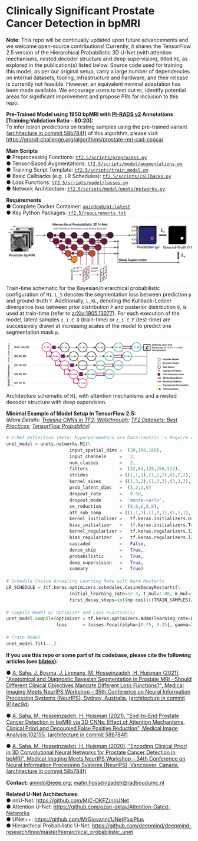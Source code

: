 # Clinically Significant Prostate Cancer Detection in bpMRI

**Note**: This repo will be continually updated upon future advancements and we welcome open-source contributions! Currently, it shares the TensorFlow 2.5 version of the Hierarchical Probabilistic 3D U-Net (with attention mechanisms, nested decoder structure and deep supervision), titled `M1`, as explored in the publication(s) listed below. Source code used for training this model, as per our original setup, carry a large number of dependencies on internal datasets, tooling, infrastructure and hardware, and their release is currently not feasible. However, an equivalent minimal adaptation has been made available. We encourage users to test out `M1`, identify potential areas for significant improvement and propose PRs for inclusion to this repo.

**Pre-Trained Model using 1950 bpMRI with [PI-RADS v2](https://www.sciencedirect.com/science/article/pii/S0302283815008489?via%3Dihub) Annotations [Training:Validation Ratio - 80:20]:**  
To infer lesion predictions on testing samples using the pre-trained variant [(architecture in commit 58b784f)](https://github.com/DIAGNijmegen/prostateMR_3D-CAD-csPCa/tree/58b784ffbd2e8c89139c6773cb9490b2fd53d814) of this algorithm, please visit https://grand-challenge.org/algorithms/prostate-mri-cad-cspca/

**Main Scripts**  
● Preprocessing Functions: [`tf2.5/scripts/preprocess.py`](https://github.com/DIAGNijmegen/prostateMR_3D-CAD-csPCa/blob/main/tf2.5/scripts/preprocess.py)  
● Tensor-Based Augmentations: [`tf2.5/scripts/model/augmentations.py`](https://github.com/DIAGNijmegen/prostateMR_3D-CAD-csPCa/blob/main/tf2.5/scripts/model/augmentations.py)   
● Training Script Template: [`tf2.5/scripts/train_model.py`](https://github.com/DIAGNijmegen/prostateMR_3D-CAD-csPCa/blob/main/tf2.5/scripts/train_model.py)  
● Basic Callbacks (e.g. LR Schedules): [`tf2.5/scripts/callbacks.py`](https://github.com/DIAGNijmegen/prostateMR_3D-CAD-csPCa/blob/main/tf2.5/scripts/callbacks.py)  
● Loss Functions: [`tf2.5/scripts/model/losses.py`](https://github.com/DIAGNijmegen/prostateMR_3D-CAD-csPCa/blob/main/tf2.5/scripts/model/losses.py)  
● Network Architecture: [`tf2.5/scripts/model/unets/networks.py`](https://github.com/DIAGNijmegen/prostateMR_3D-CAD-csPCa/blob/main/tf2.5/scripts/model/unets/networks.py)  

**Requirements**  
● Complete Docker Container: [`anindox8/m1:latest`](https://hub.docker.com/r/anindox8/m1)  
● Key Python Packages: [`tf2.5/requirements.txt`](https://github.com/DIAGNijmegen/prostateMR_3D-CAD-csPCa/blob/main/tf2.5/requirements.txt)  

<kbd>![schematic](docs/image-1.png)</kbd>
Train-time schematic for the Bayesian/hierarchical probabilistic configuration of `M1`. `L_S` denotes the segmentation loss between prediction `p` and ground-truth `Y`. Additionally, `L_KL`, denoting the Kullback–Leibler divergence loss between prior distribution `P` and posterior distribution `Q`, is used at train-time (refer to [arXiv:1905.13077](https://arxiv.org/abs/1905.13077)). For each execution of the model, latent samples `z_i ∈ Q` (train-time) or `z_i ∈ P` (test-time) are successively drawn at increasing scales of the model to predict one segmentation mask `p`.

<kbd>![schematic](docs/image-2.png)</kbd>
Architecture schematic of `M1`, with attention mechanisms and a nested decoder structure with deep supervision.

**Minimal Example of Model Setup in TensorFlow 2.5:**  
*(More Details: [Training CNNs in TF2: Walkthrough](https://www.tensorflow.org/tutorials/images/segmentation); [TF2 Datasets: Best Practices](https://www.tensorflow.org/guide/data_performance); [TensorFlow Probability](https://www.tensorflow.org/probability))*
```python
# U-Net Definition (Note: Hyperparameters are Data-Centric -> Require Adequate Tuning for Optimal Performance)
unet_model = unets.networks.M1(\
                        input_spatial_dims =  (20,160,160),            
                        input_channels     =   3,
                        num_classes        =   2,                       
                        filters            =  (32,64,128,256,512),   
                        strides            = ((1,1,1),(1,2,2),(1,2,2),(2,2,2),(2,2,2)),  
                        kernel_sizes       = ((1,3,3),(1,3,3),(3,3,3),(3,3,3),(3,3,3)),
                        prob_latent_dims   =  (3,2,1,0)
                        dropout_rate       =   0.50,       
                        dropout_mode       =  'monte-carlo',
                        se_reduction       =  (8,8,8,8,8),
                        att_sub_samp       = ((1,1,1),(1,1,1),(1,1,1),(1,1,1)),
                        kernel_initializer =   tf.keras.initializers.Orthogonal(gain=1), 
                        bias_initializer   =   tf.keras.initializers.TruncatedNormal(mean=0, stddev=1e-3),
                        kernel_regularizer =   tf.keras.regularizers.l2(1e-4),
                        bias_regularizer   =   tf.keras.regularizers.l2(1e-4),     
                        cascaded           =   False,
                        dense_skip         =   True,
                        probabilistic      =   True,
                        deep_supervision   =   True,
                        summary            =   True)  

# Schedule Cosine Annealing Learning Rate with Warm Restarts
LR_SCHEDULE = (tf.keras.optimizers.schedules.CosineDecayRestarts(\
                        initial_learning_rate=1e-3, t_mul=2.00, m_mul=1.00, alpha=1e-3,
                        first_decay_steps=int(np.ceil(((TRAIN_SAMPLES)/BATCH_SIZE)))*10))
                                                  
# Compile Model w/ Optimizer and Loss Function(s)
unet_model.compile(optimizer = tf.keras.optimizers.Adam(learning_rate=LR_SCHEDULE, amsgrad=True), 
                   loss      = losses.Focal(alpha=[0.75, 0.25], gamma=2.00).loss)

# Train Model
unet_model.fit(...)
```

**If you use this repo or some part of its codebase, please cite the following articles (see [bibtex](https://github.com/DIAGNijmegen/prostateMR_3D-CAD-csPCa/blob/main/docs/citations.bib)):**  
 
  ● [A. Saha, J. Bosma, J. Linmans, M. Hosseinzadeh, H. Huisman (2021), "Anatomical and Diagnostic Bayesian Segmentation in Prostate MRI −Should Different Clinical Objectives Mandate Different Loss Functions?", Medical Imaging Meets
  NeurIPS Workshop – 35th Conference on Neural Information Processing Systems (NeurIPS), Sydney, Australia.](https://arxiv.org/abs/2110.12889) [(architecture in commit 914ec9d)](https://github.com/DIAGNijmegen/prostateMR_3D-CAD-csPCa/blob/914ec9db3c5ef4c44f371b82204d181a45bfc97d/tf2.5/models/networks.py)
  
  ● [A. Saha, M. Hosseinzadeh, H. Huisman (2021), "End-to-End Prostate Cancer Detection in bpMRI via 3D CNNs: Effect of Attention Mechanisms, Clinical Priori and Decoupled False
  Positive Reduction", Medical Image Analysis:102155.](https://doi.org/10.1016/j.media.2021.102155) [(architecture in commit 58b784f)](https://github.com/DIAGNijmegen/prostateMR_3D-CAD-csPCa/blob/58b784ffbd2e8c89139c6773cb9490b2fd53d814/tf2.5/models/networks.py)

  ● [A. Saha, M. Hosseinzadeh, H. Huisman (2020), "Encoding Clinical Priori in 3D Convolutional Neural Networks for Prostate Cancer Detection in bpMRI", Medical Imaging Meets
  NeurIPS Workshop – 34th Conference on Neural Information Processing Systems (NeurIPS), Vancouver, Canada.](https://arxiv.org/abs/2011.00263) [(architecture in commit 58b784f)](https://github.com/DIAGNijmegen/prostateMR_3D-CAD-csPCa/blob/58b784ffbd2e8c89139c6773cb9490b2fd53d814/tf2.5/models/networks.py)

**Contact:** anindo@ieee.org; matin.hosseinzadeh@radboudumc.nl 

**Related U-Net Architectures:**  
  ● nnU-Net: https://github.com/MIC-DKFZ/nnUNet  
  ● Attention U-Net: https://github.com/ozan-oktay/Attention-Gated-Networks  
  ● UNet++: https://github.com/MrGiovanni/UNetPlusPlus  
  ● Hierarchical Probabilistic U-Net: https://github.com/deepmind/deepmind-research/tree/master/hierarchical_probabilistic_unet  




